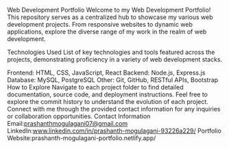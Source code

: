 Web Development Portfolio
Welcome to my Web Development Portfolio! This repository serves as a centralized hub to showcase my various web development projects. From responsive websites to dynamic web applications, explore the diverse range of my work in the realm of web development.

Technologies Used
List of key technologies and tools featured across the projects, demonstrating proficiency in a variety of web development stacks.

Frontend: HTML, CSS, JavaScript, React
Backend: Node.js, Express.js
Database: MySQL, PostgreSQL
Other: Git, GitHub, RESTful APIs, Bootstrap
How to Explore
Navigate to each project folder to find detailed documentation, source code, and deployment instructions.
Feel free to explore the commit history to understand the evolution of each project.
Connect with me through the provided contact information for any inquiries or collaboration opportunities.
Contact Information
Email:prashanthmogulagani07@gmail.com
LinkedIn:www.linkedin.com/in/prashanth-mogulagani-93226a229/
Portfolio Website:prashanth-mogulagani-portfolio.netlify.app/
